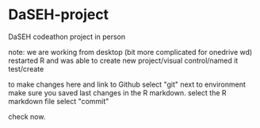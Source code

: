 # DaSEH-project
DaSEH codeathon project in person 


note: 
we are working from desktop (bit more complicated for onedrive wd)
restarted R and was able to create new project/visual control/named it test/create

to make changes here and link to Github
select "git" next to environment 
make sure you saved last changes in the R markdown.
select the R markdown file 
select "commit"

check now.